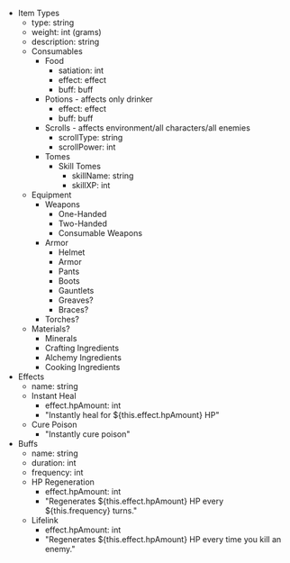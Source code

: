 * Item Types
  * type: string
  * weight: int (grams)
  * description: string
  * Consumables
    * Food
      * satiation: int
      * effect: effect
      * buff: buff
    * Potions - affects only drinker
      * effect: effect
      * buff: buff
    * Scrolls - affects environment/all characters/all enemies
      * scrollType: string
      * scrollPower: int
    * Tomes
      * Skill Tomes
        * skillName: string
        * skillXP: int
  * Equipment
    * Weapons
      * One-Handed
      * Two-Handed
      * Consumable Weapons
    * Armor
      * Helmet
      * Armor
      * Pants
      * Boots
      * Gauntlets
      * Greaves?
      * Braces?
    * Torches?
  * Materials?
    * Minerals
    * Crafting Ingredients
    * Alchemy Ingredients
    * Cooking Ingredients
* Effects
  * name: string
  * Instant Heal
    * effect.hpAmount: int
    * "Instantly heal for ${this.effect.hpAmount} HP"
  * Cure Poison
    * "Instantly cure poison"
* Buffs
  * name: string
  * duration: int
  * frequency: int
  * HP Regeneration
    * effect.hpAmount: int
    * "Regenerates ${this.effect.hpAmount} HP every ${this.frequency} turns."
  * Lifelink
    * effect.hpAmount: int
    * "Regenerates ${this.effect.hpAmount} HP every time you kill an enemy."
